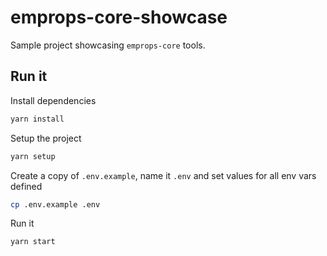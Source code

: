 # emprops-core-showcase

Sample project showcasing `emprops-core` tools.

## Run it

Install dependencies

```sh
yarn install
```

Setup the project

```sh
yarn setup
```

Create a copy of `.env.example`, name it `.env` and set values for all env vars defined

```sh
cp .env.example .env
```

Run it

```sh
yarn start
```
